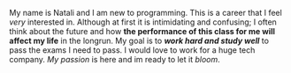 My name is Natali and I am new to programming. This is a career that I feel *very* interested in. Although at first it is intimidating and confusing; I often think about the future and how **the performance of this class for me will affect my life** in the longrun. My goal is to ***work hard and study well*** to pass the exams I need to pass. I would love to work for a huge tech company. *My passion* is here and im ready to let it *bloom*.
